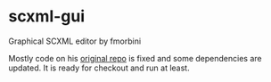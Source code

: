 # scxml-gui
Graphical SCXML editor by fmorbini

Mostly code on his [original repo](https://github.com/fmorbini/scxmlgui) is fixed and some dependencies are updated. It is ready for checkout and run at least.
